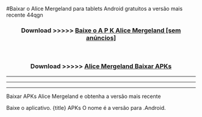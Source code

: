 #Baixar o Alice Mergeland   para tablets Android gratuitos a versão mais recente 44qgn


<div align="center">
<h3>Download >>>>> <a href="https://pt-web.web.app/?pt= Alice Mergeland ">Baixe o A P K Alice Mergeland  [sem anúncios]</a></h3><br>

<h3>Download >>>>> <a href="https://pt-web.web.app/?pt= Alice Mergeland ">Alice Mergeland  Baixar APKs</a></h3>
</div>

----------------------------------------------------------

----------------------------------------------------------

----------------------------------------------------------

Baixar APKs Alice Mergeland  e obtenha a versão mais recente

Baixe o aplicativo. {title} APKs O nome é a versão para .Android.


